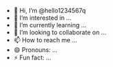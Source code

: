 - 👋 Hi, I’m @hello1234567q
- 👀 I’m interested in ...
- 🌱 I’m currently learning ...
- 💞️ I’m looking to collaborate on ...
- 📫 How to reach me ...
- 😄 Pronouns: ...
- ⚡ Fun fact: ...

<!---
hello1234567q/hello1234567q is a ✨ special ✨ repository because its `README.md` (this file) appears on your GitHub profile.
You can click the Preview link to take a look at your changes.
--->
